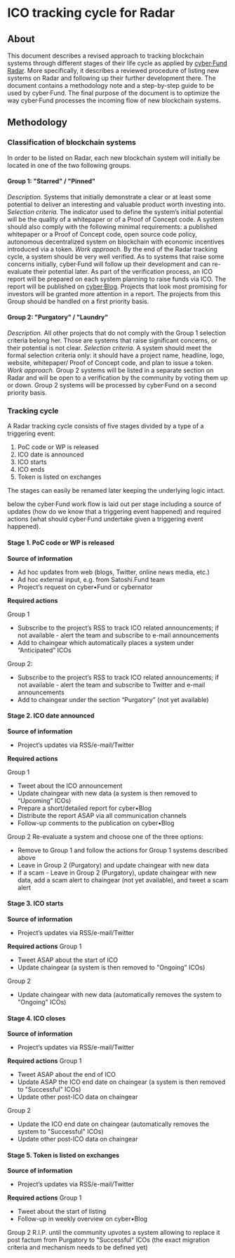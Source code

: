 # ICO tracking cycle for Radar

## About

This document describes a revised approach to tracking blockchain systems through different stages of their life cycle as applied by [cyber·Fund Radar](https://cyber.fund/radar). More specifically, it describes a reviewed procedure of listing new systems on Radar and following up their further development there. The document contains a methodology note and a step-by-step guide to be used by cyber·Fund. The final purpose of the document is to optimize the way cyber·Fund processes the incoming flow of new blockchain systems.

## Methodology
### Classification of blockchain systems 
In order to be listed on Radar, each new blockchain system will initially be located in one of the two following groups.

#### Group 1: "Starred" / "Pinned"

_Description._ Systems that initially demonstrate a clear or at least some potential to deliver an interesting and valuable product worth investing into.
_Selection criteria._ The indicator used to define the system’s initial potential will be the quality of a whitepaper or of a Proof of Concept code. A system should also comply with the following minimal requirements: a published whitepaper or a Proof of Concept code, open source code policy, autonomous decentralized system on blockchain with economic incentives introduced via a token.
_Work approach._ By the end of the Radar tracking cycle, a system should be very well verified. As to systems that raise some concerns initially, cyber·Fund will follow up their development and can re-evaluate their potential later. As part of the verification process, an ICO report will be prepared on each system planning to raise funds via ICO. The report will be published on [cyber·Blog](https://blog.cyber.fund/Cyber.Blog). Projects that look most promising for investors will be granted more attention in a report. The projects from this Group should be handled on a first priority basis.

#### Group 2: "Purgatory" / "Laundry" 

_Description._ All other projects that do not comply with the Group 1 selection criteria belong her. Those are systems that raise significant concerns, or their potential is not clear. 
_Selection criteria._ A system should meet the formal selection criteria only: it should have a project name, headline, logo, website, whitepaper/ Proof of Concept code, and plan to issue a token.
_Work approach._ Group 2 systems will be listed in a separate section on Radar and will be open to a verification by the community by voting them up or down. Group 2 systems will be processed by cyber·Fund on a second priority basis.

### Tracking cycle
A Radar tracking cycle consists of five stages divided by a type of a triggering event:

1. PoC code or WP is released
2. ICO date is announced 
3. ICO starts
4. ICO ends
5. Token is listed on exchanges

The stages can easily be renamed later keeping the underlying logic intact. 

below the cyber·Fund work flow is laid out per stage including a source of updates (how do we know that a triggering event happened) and required actions (what should cyber·Fund undertake given a triggering event happened). 

#### Stage 1. PoC code or WP is released

**Source of information**
* Ad hoc updates from web (blogs, Twitter, online news media, etc.)
* Ad hoc external input, e.g. from Satoshi.Fund team
* Project’s request on cyber•Fund or cybernator

**Required actions**

Group 1
* Subscribe to the project’s RSS to track ICO related announcements; if not available - alert the team and subscribe to e-mail announcements
* Add to chaingear which automatically places a system under “Anticipated” ICOs

Group 2:
* Subscribe to the project’s RSS to track ICO related announcements; if not available - alert the team and subscribe to Twitter and e-mail announcements
* Add to chaingear under the section “Purgatory” (not yet available)

#### Stage 2. ICO date announced

**Source of information**
* Project’s updates via RSS/e-mail/Twitter

**Required actions**

Group 1
* Tweet about the ICO announcement 
* Update chaingear with new data (a system is then removed to “Upcoming” ICOs)
* Prepare a short/detailed report for cyber•Blog
* Distribute the report ASAP via all communication channels
* Follow-up comments to the publication on cyber•Blog

Group 2
Re-evaluate a system and choose one of the three options:
 * Remove to Group 1 and follow the actions for Group 1 systems described above
 * Leave in Group 2 (Purgatory) and update chaingear with new data
 * If a scam - Leave in Group 2 (Purgatory), update chaingear with new data, add a scam alert to chaingear (not yet available), and tweet a scam alert

#### Stage 3. ICO starts

**Source of information**
* Project’s updates via RSS/e-mail/Twitter

**Required actions**
Group 1
* Tweet ASAP about the start of ICO
* Update chaingear (a system is then removed to "Ongoing" ICOs) 

Group 2
* Update chaingear with new data (automatically removes the system to "Ongoing" ICOs) 

#### Stage 4. ICO closes

**Source of information**
* Project’s updates via RSS/e-mail/Twitter

**Required actions**
Group 1
* Tweet ASAP about the end of ICO
* Update ASAP the ICO end date on chaingear (a system is then removed to "Successful" ICOs) 
* Update other post-ICO data on chaingear

Group 2
* Update the ICO end date on chaingear (automatically removes the system to "Successful" ICOs) 
* Update other post-ICO data on chaingear

#### Stage 5. Token is listed on exchanges

**Source of information**
* Project’s updates via RSS/e-mail/Twitter

**Required actions**
Group 1
* Tweet about the start of listing
* Follow-up in weekly overview on cyber•Blog

Group 2
R.I.P. until the community upvotes a system allowing to replace it post factum from Purgatory to "Successful" ICOs (the exact migration criteria and mechanism needs to be defined yet) 
